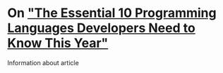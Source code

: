 # On <a href="https://www.techrepublic.com/google-amp/article/the-essential-10-programming-languages-developers-need-to-know-this-year/"> "The Essential 10 Programming Languages Developers Need to Know This Year" </a>
  
Information about article

